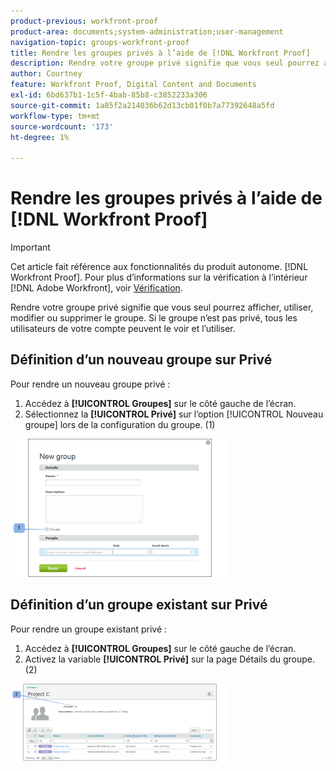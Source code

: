 ```yaml
---
product-previous: workfront-proof
product-area: documents;system-administration;user-management
navigation-topic: groups-workfront-proof
title: Rendre les groupes privés à l’aide de [!DNL Workfront Proof]
description: Rendre votre groupe privé signifie que vous seul pourrez afficher, utiliser, modifier ou supprimer le groupe. Si le groupe n’est pas privé, tous les utilisateurs de votre compte peuvent le voir et l’utiliser.
author: Courtney
feature: Workfront Proof, Digital Content and Documents
exl-id: 6bd637b1-1c5f-4bab-85b8-c3852233a306
source-git-commit: 1a85f2a214036b62d13cb01f0b7a77392648a5fd
workflow-type: tm+mt
source-wordcount: '173'
ht-degree: 1%

---
```


# Rendre les groupes privés à l’aide de [!DNL Workfront Proof]

>[!IMPORTANT]
>
>Cet article fait référence aux fonctionnalités du produit autonome. [!DNL Workfront Proof]. Pour plus d’informations sur la vérification à l’intérieur [!DNL Adobe Workfront], voir [Vérification](../../../review-and-approve-work/proofing/proofing.md).

Rendre votre groupe privé signifie que vous seul pourrez afficher, utiliser, modifier ou supprimer le groupe. Si le groupe n’est pas privé, tous les utilisateurs de votre compte peuvent le voir et l’utiliser.

## Définition d’un nouveau groupe sur Privé

Pour rendre un nouveau groupe privé :

1. Accédez à **[!UICONTROL Groupes]** sur le côté gauche de l’écran.
1. Sélectionnez la **[!UICONTROL Privé]** sur l’option [!UICONTROL Nouveau groupe] lors de la configuration du groupe. (1)

![Private_new_group.png](assets/private-new-group-350x221.png)

## Définition d’un groupe existant sur Privé

Pour rendre un groupe existant privé :

1. Accédez à **[!UICONTROL Groupes]** sur le côté gauche de l’écran.
1. Activez la variable **[!UICONTROL Privé]** sur la page Détails du groupe. (2)

![Private_Group_Details.png](assets/private-group-details-350x123.png)
